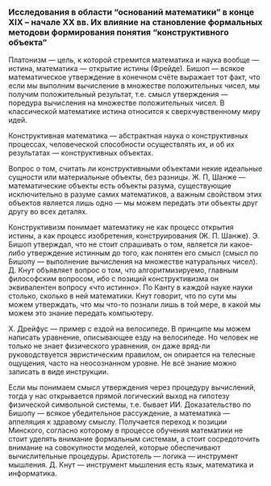 ### Исследования в области “оснований математики” в конце XIX – начале XX вв. Их влияние на становление формальных методови формирования понятия “конструктивного объекта”

Платонизм — цель, к которой стремится математика и наука вообще — истина, математика — открытие истины (Фрейде).
Бишоп — всякое математическое утверждение в конечном счёте выражает тот факт, что если мы выполним вычисление
в множестве положительных чисел, мы получим положительный результат, т.е. смысл утверждения —
поредура вычисления на множестве положительных чисел. В классической математике истина относится к
сверхчувственному миру идей.

Конструктивная математика — абстрактная наука о конструктивных процессах, человеческой способности
осуществлять их, и об их результатах — конструктивных объектах. 

Вопрос о том, считать ли конструктивными объектами некие идеальные сущности или материальные объекты, без разницы. 
Ж. П, Шанже — математические объекты есть объекты разума, существующие исключительно в разуме
самих математиков, а важным свойством этих объектов является лишь одно — мы можем передать эти объекты друг
другу во всех деталях.

Конструктивизм понимает математику не как процесс открытия истины, а как процесс изобретения,
конструирования (Ж. П. Шанже). Э. Бишоп утверждал, что не стоит спрашивать о том, является ли какое-либо
утверждение истинным до того, как понятен его смысл (смысл по Бишопу — выполнение вычисления на множестве
натуральных чисел). Д. Кнут объявляет вопрос о том, что алгоритмизируемо, главным философским вопросом, ибо с
позиций конструктивизма он эквивалентен вопросу «что истинно». По Канту в каждой науке науки столько, сколько в
ней математики. Кнут говорит, что по сути мы можем утверждать, что мы что-то познали лишь в той мере, в какой
мы можем это знание передать компьютеру.

Х. Дрейфус — пример с ездой на велосипеде. В принципе мы можем написать уравнение, описывающее езду на
велосипеде. Но человек не только не знает физического уравнения, он даже вряд-ли руководствуется эвристическим
правилом, он опирается на телесные ощущения, часто на неосознанном уровне. Не всё знание можно записать в виде
инструкции.

Если мы понимаем смысл утверждения через процедуру вычислений, тогда у нас открывается прямой логический
выход на гипотезу физической символьной системы, т.е. бывает ИИ. Доказательство по Бишопу — всякое
убедительное рассуждение, а математика — аппеляция к здравому смыслу. Получается переход к позиции Минского,
согласно которому в процессе обучения математики не стоит уделять внимание формальным системам, а стоит
сосредоточить внимание на совокупности моделей, которые обеспечивают вычислительные процедуры. Аристотель —
логика — инструмент мышления. Д. Кнут — инструмент мышления есть язык, математика и информатика.
